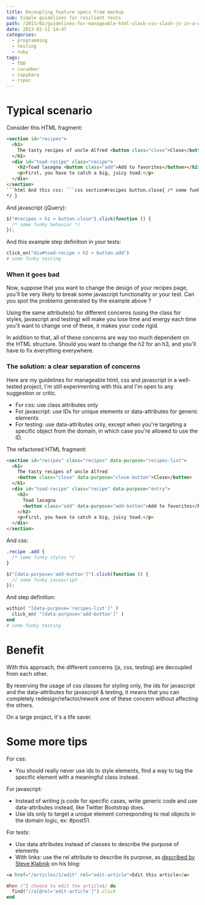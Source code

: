 ```yaml
---
title: Decoupling feature specs from markup
sub: Simple guidelines for resilient tests
path: /2013/02/guidelines-for-manageable-html-slash-css-slash-js-in-a-well-tested-rails-app/
date: 2013-02-12 14:47
categories:
  - programming
  - testing
  - ruby
tags:
  - TDD
  - cucumber
  - capybara
  - rspec
---
```


# Typical scenario

Consider this HTML fragment:

````html
<section id="recipes">
  <h1>
    The tasty recipes of uncle Alfred <button class="close">Close</button>
  </h1>
  <div id="toad-recipe" class="recipe">
    <h2>Toad lasagna <button class="add">Add to favorites</button></h2>
    <p>First, you have to catch a big, juicy toad.</p>
  </div>
</section>
```html And this css: ```css section#recipes button.close{ /* some funky styles
*/ }
````

And javascript (jQuery):

```javascript
$("#recipes > h1 > button.close").click(function () {
  /* some funky behavior */
});
```

And this example step definition in your tests:

```ruby
click_on("div#toad-recipe > h2 > button.add")
# some funky testing
```

### When it goes bad

Now, suppose that you want to change the design of your recipes page, you'll be very likely to break some javascript functionality or your test. Can you spot the problems generated by the example above ?

Using the same attribute(s) for different concerns (using the class for styles, javascript and testing) will make you lose time and energy each time you'll want to change one of these, it makes your code rigid.

In addition to that, all of these concerns are way too much dependent on the HTML structure.
Should you want to change the h2 for an h3, and you'll have to fix everything everywhere.

### The solution: a clear separation of concerns

Here are my guidelines for manageable html, css and javascript in a well-tested project, I'm still experimenting with this and I'm open to any suggestion or critic.

- For css: use class attributes only
- For javascript: use IDs for unique elements or data-attributes for generic elements
- For testing: use data-attributes only, except when you're targeting a specific object from the domain, in which case you're allowed to use the ID.

The refactored HTML fragment:

```html
<section id="recipes" class="recipes" data-purpose="recipes-list">
  <h1>
    The tasty recipes of uncle Alfred
    <button class="close" data-purpose="close-button">Close</button>
  </h1>
  <div id="toad-recipe" class="recipe" data-purpose="entry">
    <h2>
      Toad lasagna
      <button class="add" data-purpose="add-button">Add to favorites</button>
    </h2>
    <p>First, you have to catch a big, juicy toad.</p>
  </div>
</section>
```

And css:

```css
.recipe .add {
  /* some funky styles */
}
```

```js
$("[data-purpose='add-button']").click(function () {
  // some funky javascript
});
```

And step definition:

```ruby
within( "[data-purpose='recipes-list']" )
  click_on( "[data-purpose='add-button']" )
end
# some funky testing
```

# Benefit

With this approach, the different concerns (js, css, testing) are decoupled from each other.

By reserving the usage of css classes for styling only, the ids for javascript and the data-attributes for javascript & testing, it means that you can completely redesign/refactor/rework one of these concern without affecting the others.

On a large project, it's a life saver.

# Some more tips

For css:

- You should really never use ids to style elements, find a way to tag the specific element with a meaningful class instead.

For javascript:

- Instead of writing js code for specific cases, write generic code and use data-attributes instead, like Twitter Bootstrap does.
- Use ids only to target a unique element corresponding to real objects in the domain logic, ex: #post51.

For tests:

- Use data attributes instead of classes to describe the purpose of elements
- With links: use the rel attribute to describe its purpose, as [described by Steve Klabnik](http://blog.steveklabnik.com/posts/2011-12-20-write-better-cukes-with-the-rel-attribute#making_our_link__with_semantics_) on his blog:

```html
<a href="/articles/1/edit" rel="edit-article">Edit this article</a>
```

```ruby
When /^I choose to edit the article$/ do
  find("//a[@rel='edit-article']").click
end
```
